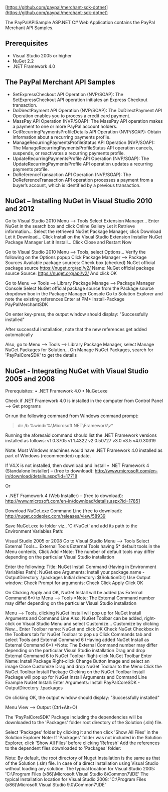 
[https://github.com/paypal/merchant-sdk-dotnet](https://github.com/paypal/merchant-sdk-dotnet)

The PayPalAPISample ASP.NET C# Web Application contains the PayPal Merchant API Samples. 


Prerequisites
-------------
*	Visual Studio 2005 or higher
*	NuGet 2.2
*	.NET Framework 4.0


The PayPal Merchant API Samples
-------------------------------
*	SetExpressCheckout API Operation (NVP/SOAP): The SetExpressCheckout API operation initiates an Express Checkout transaction.
*	DoDirectPayment API Operation (NVP/SOAP): The DoDirectPayment API Operation enables you to process a credit card payment.
*	MassPay API Operation (NVP/SOAP): The MassPay API operation makes a payment to one or more PayPal account holders.
*	GetRecurringPaymentsProfileDetails API Operation (NVP/SOAP): Obtain information about a recurring payments profile.
*	ManageRecurringPaymentsProfileStatus API Operation (NVP/SOAP): The ManageRecurringPaymentsProfileStatus API operation cancels, suspends, or reactivates a recurring payments profile.
*	UpdateRecurringPaymentsProfile API Operation (NVP/SOAP): The UpdateRecurringPaymentsProfile API operation updates a recurring payments profile.
*	DoReferenceTransaction API Operation (NVP/SOAP): The DoReferenceTransaction API operation processes a payment from a buyer’s account, which is identified by a previous transaction.

	
NuGet – Installing NuGet in Visual Studio 2010 and 2012
-------------------------------------------------------

Go to Visual Studio 2010 Menu --> Tools
Select Extension Manager…
Enter NuGet in the search box and click Online Gallery
Let it Retrieve information…
Select the retrieved NuGet Package Manager, click Download
Let it Download…
Click Install on the Visual Studio Extension Installer NuGet Package Manager
Let it Install…
Click Close and Restart Now

Go to Visual Studio 2010 Menu --> Tools, select Options…
Verify the following on the Options popup
Click Package Manager --> Package Sources
Available package sources:
Check box (checked) NuGet official package source
https://nuget.org/api/v2/
Name: NuGet official package source
Source: https://nuget.org/api/v2/
And click OK
 
Go to Menu --> Tools --> Library Package Manage --> Package Manager Console
Select NuGet official package source from the Package source dropdown box in the Package Manager Console
Go to Solution Explorer and note the existing references
Enter at PM> Install-Package PayPalMerchantSDK

On enter key-press, the output window should display: "Successfully installed"

After successful installation, note that the new references get added automatically

Also, go to Menu --> Tools --> Library Package Manager, select Manage NuGet Packages for Solution…
On Manage NuGet Packages, search for 'PayPalCoreSDK' to get the details
	

NuGet - Integrating NuGet with Visual Studio 2005 and 2008
----------------------------------------------------------

Prerequisites:
•	.NET Framework 4.0
•	NuGet.exe
	
Check if .NET Framework 4.0 is installed in the computer from Control Panel --> Get programs

Or run the following command from Windows command prompt:
>dir  /b  %windir%\Microsoft.NET\Framework\v*

Running the aforesaid command should list the .NET Framework versions installed as follows:
v1.0.3705
v1.1.4322
v2.0.50727
v3.0
v3.5
v4.0.30319

Note: Most Windows machines would have .NET Framework 4.0 installed as part of Windows (recommended) update.

If V4.X is not installed, then download and install
•	.NET Framework 4 (Standalone Installer) – (free to download):
http://www.microsoft.com/en-in/download/details.aspx?id=17718

Or

•	.NET Framework 4 (Web Installer) – (free to download):
http://www.microsoft.com/en-in/download/details.aspx?id=17851

Download NuGet.exe Command Line (free to download): http://nuget.codeplex.com/releases/view/58939

Save NuGet.exe to folder viz., 'C:\NuGet' and add its path to the Environment Variables Path:

Visual Studio 2005 or 2008
Go to Visual Studio Menu --> Tools
Select External Tools…
External Tools
External Tools having 5* default tools in the Menu contents, Click Add
*Note: The number of default tools may differ depending on the particular Visual Studio installation
 
Enter the following:
Title: NuGet Install
Command (Having in Environment Variables Path): NuGet.exe
Arguments: Install your.package.name -OutputDirectory .\packages
Initial directory: $(SolutionDir)
Use Output window: Check
Prompt for arguments: Check
Click Apply
Click OK

On Clicking Apply and OK, NuGet Install will be added (as External Command 6*) to Menu --> Tools
*Note: The External Command number may differ depending on the particular Visual Studio installation

Menu --> Tools, clicking NuGet Install will pop up for NuGet Install Arguments and Command Line
Also, NuGet Toolbar can be added, right-click on Visual Studio Menu and select Customize…
Customize by clicking New…
Enter Toolbar name: NuGet and click OK
Check NuGet Checkbox in the Toolbars tab for NuGet Toolbar to pop up
Click Commands tab and select Tools and External Command 6 (Having added NuGet Install as External Command 6*) 
*Note: The External Command number may differ depending on the particular Visual Studio installation
Drag and drop External Command 6 to NuGet Toolbar
Right-click NuGet Toolbar
Enter Name: Install Package
Right-click Change Button Image and select an image
Close Customize
Drag and drop NuGet Toolbar to the Menu
Click the NuGet Toolbar Install Package
Clicking on the NuGet Toolbar Install Package will pop up for NuGet Install Arguments and Command Line
Example NuGet Install:
Enter Arguments: 
Install PayPalCoreSDK -OutputDirectory .\packages

On clicking OK, the output window should display: "Successfully installed"

Menu View --> Output (Ctrl+Alt+O)

The 'PayPalCoreSDK' Package including the dependencies will be downloaded to the 'Packages' folder root directory of the Solution (.sln) file.

Select 'Packages' folder by clicking it and then click 'Show All Files' in the Solution Explorer
Note: If 'Packages' folder was not included in the Solution Explorer, click 'Show All Files' before clicking 'Refresh'
Add the references to the dependent files downloaded to 'Packages' folder:

Note: By default, the root directory of Nuget Installation is the same as that of the Solution (.sln) file.
In case of a direct installation using Visual Studio without loading any solution: 
The typical location for Visual Studio 2005:    
 'C:\Program Files (x86)\Microsoft Visual Studio 8\Common7\IDE\'
The typical Installation location for Visual Studio 2008:
'C:\Program Files (x86)\Microsoft Visual Studio 9.0\Common7\IDE\'